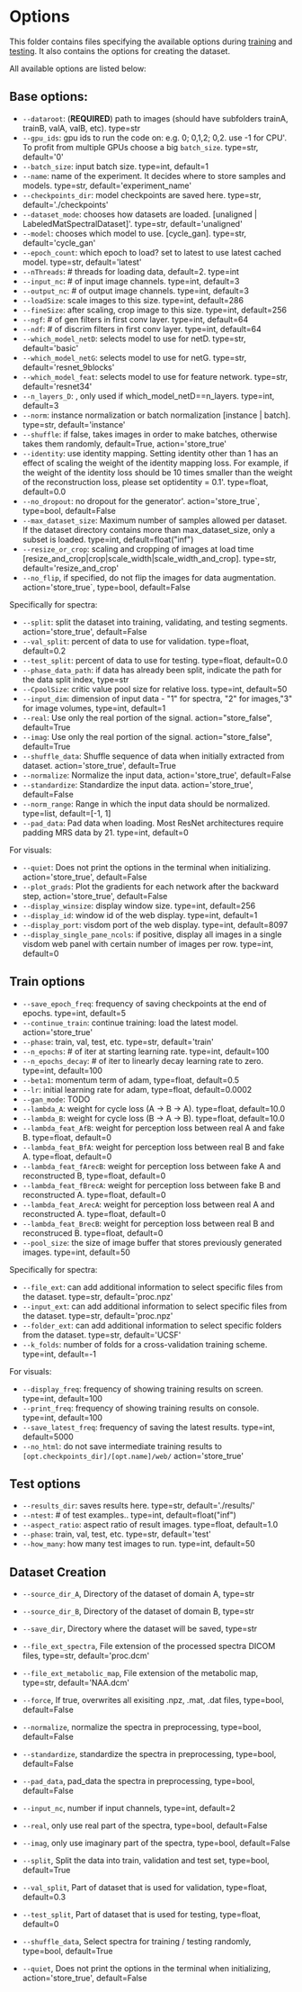 # Options

This folder contains files specifying the available options during [training](#train-options) and [testing](#test-options). It also contains the options for creating the dataset.

All available options are listed below:

## Base options:
- `--dataroot`: (**REQUIRED**) path to images (should have subfolders trainA, trainB, valA, valB, etc). type=str
- `--gpu_ids`: gpu ids to run the code on: e.g. 0;  0,1,2; 0,2. use -1 for CPU'. To profit from multiple GPUs choose a big `batch_size`. type=str, default='0'
- `--batch_size`: input batch size. type=int, default=1
- `--name`: name of the experiment. It decides where to store samples and models. type=str, default='experiment_name'
- `--checkpoints_dir`: model checkpoints are saved here. type=str, default='./checkpoints'
- `--dataset_mode`: chooses how datasets are loaded. [unaligned | LabeledMatSpectralDataset]'. type=str, default='unaligned'
- `--model`: chooses which model to use. [cycle_gan]. type=str, default='cycle_gan'
- `--epoch_count`: which epoch to load? set to latest to use latest cached model. type=str, default='latest'
- `--nThreads`: # threads for loading data, default=2. type=int
- `--input_nc`: # of input image channels. type=int, default=3
- `--output_nc`: # of output image channels. type=int, default=3
- `--loadSize`: scale images to this size. type=int, default=286
- `--fineSize`: after scaling, crop image to this size. type=int, default=256
- `--ngf`: # of gen filters in first conv layer. type=int, default=64
- `--ndf`: # of discrim filters in first conv layer. type=int, default=64
- `--which_model_netD`: selects model to use for netD. type=str, default='basic'
- `--which_model_netG`: selects model to use for netG. type=str, default='resnet_9blocks'
- `--which_model_feat`: selects model to use for feature network. type=str, default='resnet34'
- `--n_layers_D`: , only used if which_model_netD==n_layers. type=int, default=3
- `--norm`: instance normalization or batch normalization [instance | batch]. type=str, default='instance'
- `--shuffle`: if false, takes images in order to make batches, otherwise takes them randomly, default=True, action='store_true'
- `--identity`: use identity mapping. Setting identity other than 1 has an effect of scaling the weight of the identity mapping loss. For example, if the weight of the identity loss should be 10 times smaller than the weight of the reconstruction loss, please set optidentity = 0.1'. type=float, default=0.0
- `--no_dropout`: no dropout for the generator'. action='store_true`, type=bool, default=False
- `--max_dataset_size`: Maximum number of samples allowed per dataset. If the dataset directory contains more than max_dataset_size, only a subset is loaded. type=int, default=float("inf")
- `--resize_or_crop`:  scaling and cropping of images at load time [resize_and_crop|crop|scale_width|scale_width_and_crop]. type=str, default='resize_and_crop'
- `--no_flip`, if specified, do not flip the images for data augmentation. action='store_true`, type=bool, default=False

Specifically for spectra:
- `--split`: split the dataset into training, validating, and testing segments. action='store_true', default=False
- `--val_split`: percent of data to use for validation. type=float, default=0.2
- `--test_split`: percent of data to use for testing. type=float, default=0.0
- `--phase_data_path`: if data has already been split, indicate the path for the data split index, type=str
- `--CpoolSize`: critic value pool size for relative loss. type=int, default=50
- `--input_dim`: dimension of input data - "1" for spectra, "2" for images,"3" for image volumes, type=int, default=1
- `--real`: Use only the real portion of the signal. action="store_false", default=True
- `--imag`: Use only the real portion of the signal. action="store_false", default=True
- `--shuffle_data`: Shuffle sequence of data when initially extracted from dataset. action='store_true', default=True
- `--normalize`: Normalize the input data, action='store_true', default=False
- `--standardize`: Standardize the input data. action='store_true', default=False
- `--norm_range`: Range in which the input data should be normalized. type=list, default=[-1, 1]
- `--pad_data`: Pad data when loading. Most ResNet architectures require padding MRS data by 21. type=int, default=0


For visuals:
- `--quiet`: Does not print the options in the terminal when initializing. action='store_true', default=False
- `--plot_grads`: Plot the gradients for each network after the backward step, action='store_true', default=False
- `--display_winsize`: display window size. type=int, default=256
- `--display_id`: window id of the web display. type=int, default=1
- `--display_port`: visdom port of the web display. type=int, default=8097
- `--display_single_pane_ncols`: if positive, display all images in a single visdom web panel with certain number of images per row. type=int, default=0

<a name="train-options"></a>

## Train options
- `--save_epoch_freq`: frequency of saving checkpoints at the end of epochs. type=int, default=5
- `--continue_train`: continue training: load the latest model. action='store_true'
- `--phase`: train, val, test, etc. type=str, default='train'
- `--n_epochs`: # of iter at starting learning rate. type=int, default=100
- `--n_epochs_decay`: # of iter to linearly decay learning rate to zero. type=int, default=100
- `--beta1`: momentum term of adam, type=float, default=0.5
- `--lr`: initial learning rate for adam, type=float, default=0.0002
- `--gan_mode`: TODO
- `--lambda_A`: weight for cycle loss (A -> B -> A). type=float, default=10.0
- `--lambda_B`: weight for cycle loss (B -> A -> B). type=float, default=10.0
- `--lambda_feat_AfB`: weight for perception loss between real A and fake B. type=float, default=0
- `--lambda_feat_BfA`: weight for perception loss between real B and fake A. type=float, default=0
- `--lambda_feat_fArecB`: weight for perception loss between fake A and reconstructed B, type=float, default=0
- `--lambda_feat_fBrecA`: weight for perception loss between fake B and reconstructed A. type=float, default=0
- `--lambda_feat_ArecA`: weight for perception loss between real A and reconstructed A. type=float, default=0
- `--lambda_feat_BrecB`: weight for perception loss between real B and reconstruced B. type=float, default=0
- `--pool_size`: the size of image buffer that stores previously generated images. type=int, default=50

Specifically for spectra:
- `--file_ext`: can add additional information to select specific files from the dataset. type=str, default='proc.npz'
- `--input_ext`: can add additional information to select specific files from the dataset. type=str, default='proc.npz'
- `--folder_ext`: can add additional information to select specific folders from the dataset. type=str, default='UCSF'
- `--k_folds`: number of folds for a cross-validation training scheme. type=int, default=-1

For visuals:
- `--display_freq`: frequency of showing training results on screen. type=int, default=100
- `--print_freq`: frequency of showing training results on console. type=int, default=100
- `--save_latest_freq`: frequency of saving the latest results. type=int, default=5000
- `--no_html`: do not save intermediate training results to `[opt.checkpoints_dir]/[opt.name]/web/` action='store_true'

<a name="test-options"></a>

## Test options
- `--results_dir`: saves results here. type=str, default='./results/'
- `--ntest`: # of test examples.. type=int, default=float("inf")
- `--aspect_ratio`: aspect ratio of result images. type=float, default=1.0
- `--phase`: train, val, test, etc. type=str, default='test'
- `--how_many`: how many test images to run. type=int, default=50


## Dataset Creation
- `--source_dir_A`, Directory of the dataset of domain A, type=str
- `--source_dir_B`, Directory of the dataset of domain B, type=str
- `--save_dir`, Directory where the dataset will be saved, type=str
- `--file_ext_spectra`, File extension of the processed spectra DICOM files, type=str, default='proc.dcm'
- `--file_ext_metabolic_map`, File extension of the metabolic map, type=str, default='NAA.dcm'
- `--force`, If true, overwrites all exisiting .npz, .mat, .dat files, type=bool, default=False

- `--normalize`, normalize the spectra in preprocessing, type=bool, default=False
- `--standardize`, standardize the spectra in preprocessing, type=bool, default=False
- `--pad_data`, pad_data the spectra in preprocessing, type=bool, default=False
- `--input_nc`, number if input channels, type=int, default=2
- `--real`, only use real part of the spectra, type=bool, default=False
- `--imag`, only use imaginary part of the spectra, type=bool, default=False
- `--split`, Split the data into train, validation and test set, type=bool, default=True
- `--val_split`, Part of dataset that is used for validation, type=float, default=0.3
- `--test_split`, Part of dataset that is used for testing, type=float, default=0
- `--shuffle_data`, Select spectra for training / testing randomly, type=bool, default=True
- `--quiet`, Does not print the options in the terminal when initializing, action='store_true', default=False
